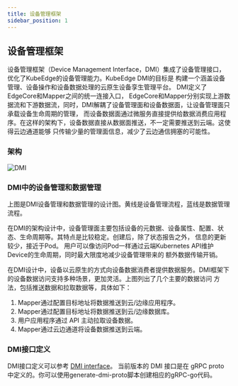 ```yaml
---
title: 设备管理框架
sidebar_position: 1
---
```


## 设备管理框架

设备管理框架（Device Management Interface，DMI）集成了设备管理接口，优化了KubeEdge的设备管理能力。KubeEdge DMI的目标是
构建一个涵盖设备管理、设备操作和设备数据处理的云原生设备孪生管理平台。 DMI定义了EdgeCore和Mapper之间的统一连接入口，
EdgeCore和Mapper分别实现上游数据流和下游数据流，同时，DMI解耦了设备管理面和设备数据面，让设备管理面只承载设备生命周期的管理，
而设备数据面通过微服务直接提供给数据消费应用程序。在这样的架构下，设备数据直接从数据面推送，不一定需要推送到云端。这使得云边通道能够
只传输少量的管理面信息，减少了云边通信拥塞的可能性。

### 架构
![DMI](/img/device/DMI.png)

### DMI中的设备管理和数据管理
上图是DMI设备管理和数据管理的设计图。黄线是设备管理流程，蓝线是数据管理流程。

在DMI的架构设计中，设备管理面主要包括设备的元数据、设备属性、配置、状态、生命周期等。其特点是比较稳定。创建后，除了状态报告之外，
信息的更新较少，接近于Pod。 用户可以像访问Pod一样通过云端Kubernetes API维护Device的生命周期，同时最大限度地减少设备管理带来的
额外数据传输开销。

在DMI设计中，设备以云原生的方式向设备数据消费者提供数据服务。DMI框架下的设备数据访问支持多种场景，更加灵活。上图列出了几个主要的数据访问
方法，包括推送数据和拉取数据等，具体如下：

1. Mapper通过配置目标地址将数据推送到云/边缘应用程序。
2. Mapper通过配置目标地址将数据推送到云/边缘数据库。
3. 用户应用程序通过 API 主动拉取设备数据。
4. Mapper通过云边通道将设备数据推送到云端。

### DMI接口定义
DMI接口定义可以参考 [DMI interface](https://github.com/kubeedge/kubeedge/blob/master/pkg/apis/dmi/services.go)。
当前版本的 DMI 接口是在 gRPC proto 中定义的。你可以使用generate-dmi-proto脚本创建相应的gRPC-go代码。